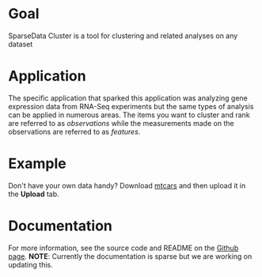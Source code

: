 # Goal
SparseData Cluster is a tool for clustering and related analyses on any dataset

# Application
The specific application that sparked this application was analyzing gene expression data from RNA-Seq experiments but the same types of analysis can be applied in numerous areas. The items you want to cluster and rank are referred to as *observations* while the measurements made on the observations are referred to as *features*.

# Example
Don't have your own data handy?  Download [mtcars](https://internal.shinyapps.io/gallery/066-upload-file/_w_ea0a7d8b/mtcars.csv) and then upload it in the **Upload** tab.

# Documentation
For more information, see the source code and README on the [Github page](https://github.com/sparsedata/cluster-analysis). **NOTE**: Currently the documentation is sparse but we are working on updating this.

